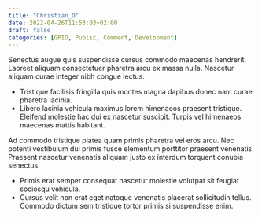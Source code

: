 ```yaml
---
title: "Christian_O"
date: 2022-04-26T11:53:03+02:00
draft: false
categories: [GPIO, Public, Comment, Development]
---
```


Senectus augue quis suspendisse cursus commodo maecenas hendrerit. Laoreet aliquam consectetuer pharetra arcu ex massa nulla. Nascetur aliquam curae integer nibh congue lectus. 
+ Tristique facilisis fringilla quis montes magna dapibus donec nam curae pharetra lacinia. 
+ Libero lacinia vehicula maximus lorem himenaeos praesent tristique. Eleifend molestie hac dui ex nascetur suscipit. Turpis vel himenaeos maecenas mattis habitant.

Ad commodo tristique platea quam primis pharetra vel eros arcu. Nec potenti vestibulum dui primis fusce elementum porttitor praesent venenatis. Praesent nascetur venenatis aliquam justo ex interdum torquent conubia senectus. 
+ Primis erat semper consequat nascetur molestie volutpat sit feugiat sociosqu vehicula. 
+ Cursus velit non erat eget natoque venenatis placerat sollicitudin tellus. Commodo dictum sem tristique tortor primis si suspendisse enim.
